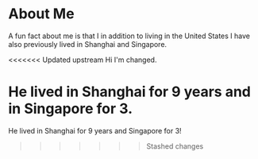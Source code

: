 # About Me 

A fun fact about me is that I in addition to living in the United States I have also previously lived in Shanghai and Singapore.

<<<<<<< Updated upstream
Hi I'm changed.

He lived in Shanghai for 9 years and in Singapore for 3.
=======
He lived in Shanghai for 9 years and Singapore for 3!
>>>>>>> Stashed changes
